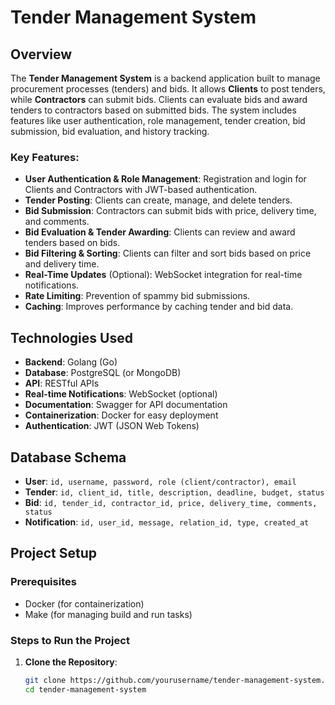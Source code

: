 # Tender Management System

## Overview

The **Tender Management System** is a backend application built to manage procurement processes (tenders) and bids. It allows **Clients** to post tenders, while **Contractors** can submit bids. Clients can evaluate bids and award tenders to contractors based on submitted bids. The system includes features like user authentication, role management, tender creation, bid submission, bid evaluation, and history tracking.

### Key Features:
- **User Authentication & Role Management**: Registration and login for Clients and Contractors with JWT-based authentication.
- **Tender Posting**: Clients can create, manage, and delete tenders.
- **Bid Submission**: Contractors can submit bids with price, delivery time, and comments.
- **Bid Evaluation & Tender Awarding**: Clients can review and award tenders based on bids.
- **Bid Filtering & Sorting**: Clients can filter and sort bids based on price and delivery time.
- **Real-Time Updates** (Optional): WebSocket integration for real-time notifications.
- **Rate Limiting**: Prevention of spammy bid submissions.
- **Caching**: Improves performance by caching tender and bid data.

## Technologies Used
- **Backend**: Golang (Go)
- **Database**: PostgreSQL (or MongoDB)
- **API**: RESTful APIs
- **Real-time Notifications**: WebSocket (optional)
- **Documentation**: Swagger for API documentation
- **Containerization**: Docker for easy deployment
- **Authentication**: JWT (JSON Web Tokens)

## Database Schema

- **User**: `id, username, password, role (client/contractor), email`
- **Tender**: `id, client_id, title, description, deadline, budget, status`
- **Bid**: `id, tender_id, contractor_id, price, delivery_time, comments, status`
- **Notification**: `id, user_id, message, relation_id, type, created_at`

## Project Setup

### Prerequisites
- Docker (for containerization)
- Make (for managing build and run tasks)

### Steps to Run the Project

1. **Clone the Repository**:

   ```bash
   git clone https://github.com/yourusername/tender-management-system.git
   cd tender-management-system
